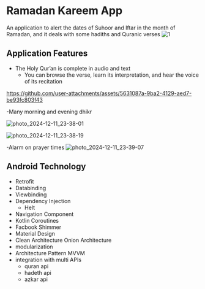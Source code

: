 # Ramadan Kareem App
An application to alert the dates of Suhoor and Iftar in the month of Ramadan, and it deals with some hadiths and Quranic verses
![1](https://github.com/user-attachments/assets/1c1549c5-1cb0-44f2-8e27-09000700fe2c)

## Application Features
- The Holy Qur’an is complete in audio and text   
  - You can browse the verse, learn its interpretation, and hear the voice of its recitation


https://github.com/user-attachments/assets/5631087a-9ba2-4129-aed7-be93fc803f43


-Many morning and evening dhikr

![photo_2024-12-11_23-38-01](https://github.com/user-attachments/assets/8a87efc6-664e-4f6a-b56d-b67f81f82326)

![photo_2024-12-11_23-38-19](https://github.com/user-attachments/assets/af012c28-6488-4b8d-b906-e5392061d311)

-Alarm on prayer times 
![photo_2024-12-11_23-39-07](https://github.com/user-attachments/assets/237d1cc3-90ff-4e32-b6fa-d1e8501b2712)


## Android Technology
- Retrofit
- Databinding
- Viewbinding
- Dependency Injection
  - Helt
- Navigation Component
- Kotlin Coroutines
- Facbook Shimmer
- Material Design
- Clean Architecture Onion Architecture 
- modularization
- Architecture Pattern MVVM
- integration with multi APIs
  - quran api
  - hadeth api
  - azkar api
